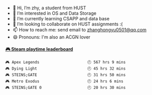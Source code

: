 - 👋 Hi, I’m zhy, a student from HUST
- 👀 I’m interested in OS and Data Storage
- 🌱 I’m currently learning CSAPP and data base
- 💞️ I’m looking to collaborate on HUST assignments :(
- 📫 How to reach me: send email to zhanghongyu0501@qq.com
- 😄 Pronouns: I'm also an ACGN lover

<!---
- ⚡ Fun fact: ...
--->
<!---
zhy617/zhy617 is a ✨ special ✨ repository because its `README.md` (this file) appears on your GitHub profile.
You can click the Preview link to take a look at your changes.
--->

<!-- steam-box start -->
#### <a href="https://gist.github.com/441944f130dd5c4f3aee8056c837f8e6" target="_blank">🎮 Steam playtime leaderboard</a>
```text
🎮 Apex Legends                     🕘 567 hrs 9 mins
🎮 Dying Light                      🕘 45 hrs 32 mins
🎮 STEINS;GATE                      🕘 31 hrs 50 mins
🎮 Metro Exodus                     🕘 24 hrs 6 mins
🎮 STEINS;GATE 0                    🕘 20 hrs 30 mins
```
<!-- Powered by https://github.com/YouEclipse/steam-box . -->
<!-- steam-box end -->
